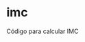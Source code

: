 # imc
Código para calcular IMC
<!DOCTYPE html>
<html lang="en">
<head>
	<meta charset="UTF-8">
	<meta http-equiv="X-UA-Compatible" content="IE=edge">
	<meta name="viewport" content="width=device-width, initial-scale=1.0">
	<title>IMC</title>
</head>
<body>
	
</body>
</html>

<script>

    function pulaLinha() {

        document.write("<BR><BR>");

    }

    function mostra(frase) {

        document.write(frase);
        pulaLinha();

    }

        function calculaImc(altura, peso) {

            return peso / (altura * altura);
            
        }
        
        var nome = prompt("Informe o seu nome");
        var alturaInformada = prompt(nome + ", informe sua altura ");
        var pesoInformado = prompt(nome + ", informe o seu peso ");
        
        var imc = calculaImc(alturaInformada, pesoInformado);

        mostra(nome + " o seu IMC calculado é " + imc);

        if(imc < 18.5) {

            mostra("Você está abaixo do recomendado ")

        }

        if(imc > 35){

            mostra("Você está acima do recomendado");

        }

        if (imc >=18.5 && imc <=35){

            mostra("Seu IMC está excelente!");

        }



</script>
